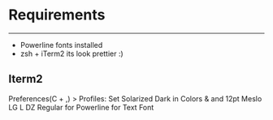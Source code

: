 # Requirements
---------------

- Powerline fonts installed
- zsh + iTerm2 its look prettier :)

Iterm2
------

Preferences(C + ,) > Profiles: Set Solarized Dark in Colors & and 12pt Meslo LG L DZ Regular for Powerline for Text Font